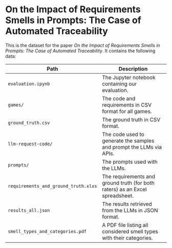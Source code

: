 # On the Impact of Requirements Smells in Prompts: The Case of Automated Traceability

This is the dataset for the paper _On the Impact of Requirements Smells in Prompts: The Case of Automated Traceability_. It contains the following data:

| Path                                 | Description                                                                  |
| ------------------------------------ | ---------------------------------------------------------------------------- |
| `evaluation.ipynb`                   | The Jupyter notebook containing our evaluation.                              |
| `games/`                             | The code and requirements in CSV format for all games.                       |
| `ground_truth.csv`                   | The ground truth in CSV format.                                              |
| `llm-request-code/`                  | The code used to generate the samples and prompt the LLMs via APIs.          |
| `prompts/`                           | The prompts used with the LLMs.                                              |
| `requirements_and_ground_truth.xlxs` | The requirements and ground truth (for both raters) as an Excel spreadsheet. |
| `results_all.json`                   | The results retrieved from the LLMs in JSON format.                          |
| `smell_types_and_categories.pdf`     | A PDF file listing all considered smell types with their categories.         |

